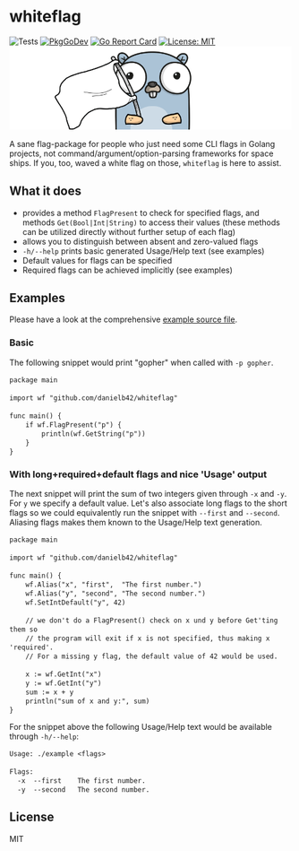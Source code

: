 # whiteflag

![Tests](https://github.com/danielb42/whiteflag/workflows/Tests/badge.svg)
[![PkgGoDev](https://pkg.go.dev/badge/github.com/danielb42/whiteflag)](https://pkg.go.dev/github.com/danielb42/whiteflag)
[![Go Report Card](https://goreportcard.com/badge/github.com/danielb42/whiteflag)](https://goreportcard.com/report/github.com/danielb42/whiteflag) 
[![License: MIT](https://img.shields.io/badge/License-MIT-yellow.svg)](https://opensource.org/licenses/MIT)  
![Whiteflag Gopher](whiteflag.png)

A sane flag-package for people who just need some CLI flags in Golang projects, not command/argument/option-parsing frameworks for space ships. If you, too, waved a white flag on those, `whiteflag` is here to assist.

## What it does
- provides a method `FlagPresent` to check for specified flags, and methods `Get(Bool|Int|String)` to access their values (these methods can be utilized directly without further setup of each flag) 
- allows you to distinguish between absent and zero-valued flags
- `-h/--help` prints basic generated Usage/Help text (see examples)
- Default values for flags can be specified
- Required flags can be achieved implicitly (see examples)

## Examples
Please have a look at the comprehensive [example source file](example/example.go).  

### Basic
The following snippet would print "gopher" when called with `-p gopher`.
```golang
package main

import wf "github.com/danielb42/whiteflag"

func main() {
    if wf.FlagPresent("p") {
        println(wf.GetString("p"))
    }
}
```

### With long+required+default flags and nice 'Usage' output
The next snippet will print the sum of two integers given through `-x` and `-y`. For `y` we specify a default value. Let's also associate long flags to the short flags so we could equivalently run the snippet with `--first` and `--second`. Aliasing flags makes them known to the Usage/Help text generation.

```golang
package main

import wf "github.com/danielb42/whiteflag"

func main() {
    wf.Alias("x", "first",  "The first number.")
    wf.Alias("y", "second", "The second number.")
    wf.SetIntDefault("y", 42)

    // we don't do a FlagPresent() check on x und y before Get'ting them so 
    // the program will exit if x is not specified, thus making x 'required'.
    // For a missing y flag, the default value of 42 would be used.

    x := wf.GetInt("x")
    y := wf.GetInt("y")
    sum := x + y
    println("sum of x and y:", sum)
}
```

For the snippet above the following Usage/Help text would be available through `-h/--help`:

```
Usage: ./example <flags>

Flags:
  -x  --first    The first number.
  -y  --second   The second number.
```

## License
MIT
